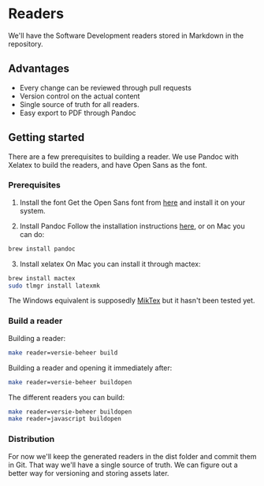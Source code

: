 # Readers
We'll have the Software Development readers stored in Markdown in the repository.

## Advantages
- Every change can be reviewed through pull requests
- Version control on the actual content
- Single source of truth for all readers.
- Easy export to PDF through Pandoc

## Getting started
There are a few prerequisites to building a reader. We use Pandoc with Xelatex to build the readers, and have Open Sans as the font.

### Prerequisites
1. Install the font
Get the Open Sans font from [here](https://fonts.google.com/specimen/Open+Sans) and install it on your system.

2. Install Pandoc
Follow the installation instructions [here](https://pandoc.org/installing.html), or on Mac you can do:
```bash
brew install pandoc
```

3. Install xelatex
On Mac you can install it through mactex:
```bash
brew install mactex
sudo tlmgr install latexmk
```

The Windows equivalent is supposedly [MikTex](https://miktex.org/download) but it hasn't been tested yet.

### Build a reader
Building a reader:
```bash
make reader=versie-beheer build
```

Building a reader and opening it immediately after:
```bash
make reader=versie-beheer buildopen
```

The different readers you can build:
```bash
make reader=versie-beheer buildopen
make reader=javascript buildopen
```


### Distribution
For now we'll keep the generated readers in the dist folder and commit them in Git. That way we'll have a single source of truth. We can figure out a better way for versioning and storing assets later.
